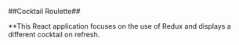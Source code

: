 ##Cocktail Roulette##

**This React application focuses on the use of Redux and displays a different cocktail on refresh. 
